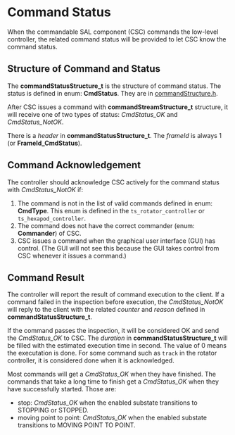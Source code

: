 # Command Status

When the commandable SAL component (CSC) commands the low-level controller, the related command status will be provided to let CSC know the command status.

## Structure of Command and Status

The **commandStatusStructure_t** is the structure of command status.
The status is defined in enum: **CmdStatus**.
They are in [commandStructure.h](../include/interface/commandStructure.h).

After CSC issues a command with **commandStreamStructure_t** structure, it will receive one of two types of status: *CmdStatus_OK* and *CmdStatus_NotOK*.

There is a *header* in **commandStatusStructure_t**.
The *frameId* is always 1 (or **FrameId_CmdStatus**).

## Command Acknowledgement

The controller should acknowledge CSC actively for the command status with *CmdStatus_NotOK* if:

1. The command is not in the list of valid commands defined in enum: **CmdType**.
This enum is defined in the `ts_rotator_controller` or `ts_hexapod_controller`.
2. The command does not have the correct commander (enum: **Commander**) of CSC.
3. CSC issues a command when the graphical user interface (GUI) has control.
(The GUI will not see this because the GUI takes control from CSC whenever it issues a command.)

## Command Result

The controller will report the result of command execution to the client.
If a command failed in the inspection before execution, the *CmdStatus_NotOK* will reply to the client with the related *counter* and *reason* defined in **commandStatusStructure_t**.

If the command passes the inspection, it will be considered OK and send the *CmdStatus_OK* to CSC.
The *duration* in **commandStatusStructure_t** will be filled with the estimated execution time in second.
The value of 0 means the executation is done.
For some command such as `track` in the rotator controller, it is considered done when it is acknowledged.

Most commands will get a *CmdStatus_OK* when they have finished.
The commands that take a long time to finish get a *CmdStatus_OK* when they have successfully started.
Those are:

- stop: *CmdStatus_OK* when the enabled substate transitions to STOPPING or STOPPED.
- moving point to point: *CmdStatus_OK* when the enabled substate transitions to MOVING POINT TO POINT.
